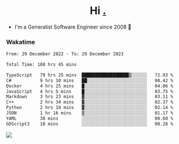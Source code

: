 <h1 align="center">Hi <a href="https://www.hackerrank.com/erasmosaraujo">.</a></h1>
 
- I'm a Generalist Software Engineer  since 2008 🚀
<!--  
<p align="left">
  <a href="https://github.com/erasmosoares/github-readme-stats">
    <img
      align="center"
      src="https://github-readme-stats.vercel.app/api/top-langs/?username=erasmosoares&theme=radical&layout=compact"
    />
  </a>
  <a href="https://github.com/erasmosoares/github-readme-stats">
    [![Harlok's WakaTime stats](https://github-readme-stats.vercel.app/api/wakatime?username=ffflabs)](https://github.com/anuraghazra/github-readme-stats)
  </a>
</p>

<!--
 ### Repo 
 
<p align="left">
 <a href="https://github.com/erasmosoares/github-readme-stats">
    <img
      align="center"
      height="165"
      src="https://github-readme-stats.vercel.app/api/pin?username=erasmosoares&repo=sample-node&title_color=fff&icon_color=f9f9f9&text_color=9f9f9f&bg_color=151515"
    />
  </a>
  <a href="https://github.com/erasmosoares/github-readme-stats">
    <img
      align="center"
      height="165"
      src="https://github-readme-stats.vercel.app/api/pin?username=erasmosoares&repo=sample-node&title_color=fff&icon_color=f9f9f9&text_color=9f9f9f&bg_color=151515"
    />
  </a>
</p>
-->

 ### Wakatime 

<!--START_SECTION:waka-->

```txt
From: 29 December 2022 - To: 29 December 2023

Total Time: 108 hrs 45 mins

TypeScript   79 hrs 25 mins  ██████████████████▒░░░░░░   72.93 %
C#           9 hrs 10 mins   ██░░░░░░░░░░░░░░░░░░░░░░░   08.42 %
Docker       4 hrs 25 mins   █░░░░░░░░░░░░░░░░░░░░░░░░   04.06 %
JavaScript   4 hrs 5 mins    █░░░░░░░░░░░░░░░░░░░░░░░░   03.75 %
Markdown     3 hrs 23 mins   ▓░░░░░░░░░░░░░░░░░░░░░░░░   03.11 %
C++          2 hrs 34 mins   ▓░░░░░░░░░░░░░░░░░░░░░░░░   02.37 %
Python       2 hrs 19 mins   ▓░░░░░░░░░░░░░░░░░░░░░░░░   02.14 %
JSON         1 hr 16 mins    ▒░░░░░░░░░░░░░░░░░░░░░░░░   01.17 %
YAML         38 mins         ░░░░░░░░░░░░░░░░░░░░░░░░░   00.60 %
GDScript3    18 mins         ░░░░░░░░░░░░░░░░░░░░░░░░░   00.28 %
```

<!--END_SECTION:waka-->

![](https://komarev.com/ghpvc/?username=erasmosoares&color=brightgreen)
